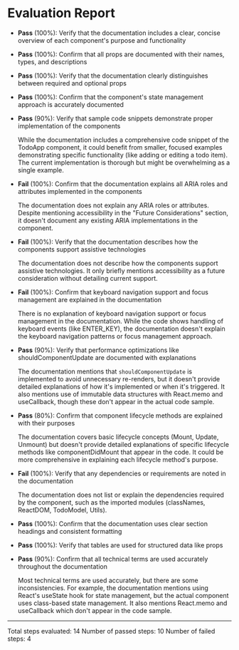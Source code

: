 # Evaluation Report

- **Pass** (100%): Verify that the documentation includes a clear, concise overview of each component's purpose and functionality
  
- **Pass** (100%): Confirm that all props are documented with their names, types, and descriptions
  
- **Pass** (100%): Verify that the documentation clearly distinguishes between required and optional props
  
- **Pass** (100%): Confirm that the component's state management approach is accurately documented
  
- **Pass** (90%): Verify that sample code snippets demonstrate proper implementation of the components
  
  While the documentation includes a comprehensive code snippet of the TodoApp component, it could benefit from smaller, focused examples demonstrating specific functionality (like adding or editing a todo item). The current implementation is thorough but might be overwhelming as a single example.

- **Fail** (100%): Confirm that the documentation explains all ARIA roles and attributes implemented in the components
  
  The documentation does not explain any ARIA roles or attributes. Despite mentioning accessibility in the "Future Considerations" section, it doesn't document any existing ARIA implementations in the component.

- **Fail** (100%): Verify that the documentation describes how the components support assistive technologies
  
  The documentation does not describe how the components support assistive technologies. It only briefly mentions accessibility as a future consideration without detailing current support.

- **Fail** (100%): Confirm that keyboard navigation support and focus management are explained in the documentation
  
  There is no explanation of keyboard navigation support or focus management in the documentation. While the code shows handling of keyboard events (like ENTER_KEY), the documentation doesn't explain the keyboard navigation patterns or focus management approach.

- **Pass** (90%): Verify that performance optimizations like shouldComponentUpdate are documented with explanations
  
  The documentation mentions that `shouldComponentUpdate` is implemented to avoid unnecessary re-renders, but it doesn't provide detailed explanations of how it's implemented or when it's triggered. It also mentions use of immutable data structures with React.memo and useCallback, though these don't appear in the actual code sample.

- **Pass** (80%): Confirm that component lifecycle methods are explained with their purposes
  
  The documentation covers basic lifecycle concepts (Mount, Update, Unmount) but doesn't provide detailed explanations of specific lifecycle methods like componentDidMount that appear in the code. It could be more comprehensive in explaining each lifecycle method's purpose.

- **Fail** (100%): Verify that any dependencies or requirements are noted in the documentation
  
  The documentation does not list or explain the dependencies required by the component, such as the imported modules (classNames, ReactDOM, TodoModel, Utils).

- **Pass** (100%): Confirm that the documentation uses clear section headings and consistent formatting
  
- **Pass** (100%): Verify that tables are used for structured data like props
  
- **Pass** (90%): Confirm that all technical terms are used accurately throughout the documentation
  
  Most technical terms are used accurately, but there are some inconsistencies. For example, the documentation mentions using React's useState hook for state management, but the actual component uses class-based state management. It also mentions React.memo and useCallback which don't appear in the code sample.

---

Total steps evaluated: 14
Number of passed steps: 10
Number of failed steps: 4